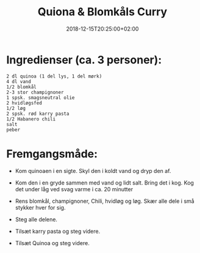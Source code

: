 ﻿---
title: "Quiona & Blomkåls Curry"
date: 2018-12-15T20:25:00+02:00
draft: false
---
# Ingredienser (ca. 3 personer):

	2 dl quinoa (1 del lys, 1 del mørk)
	4 dl vand
	1/2 blomkål
	2-3 stor champignoner
	1 spsk. smagsneutral olie
	2 hvidløgsfed
	1/2 løg
	2 spsk. rød karry pasta
	1/2 Habanero chili
	salt
	peber
	
# Fremgangsmåde:

* Kom quinoaen i en sigte. Skyl den i koldt vand og dryp den af. 

* Kom den i en gryde sammen med vand og lidt salt. Bring det i kog. Kog det under låg ved svag varme i ca. 20 minutter

* Rens blomkål, champignoner, Chili, hvidløg og løg. Skær alle dele i små stykker hver for sig.

* Steg alle delene.

* Tilsæt karry pasta og steg videre.

* Tilsæt Quinoa og steg videre.
